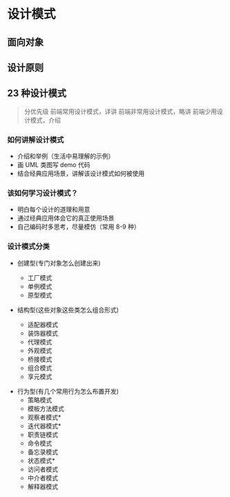 # 设计模式

## 面向对象

## 设计原则

## 23 种设计模式

> 分优先级
> 前端常用设计模式，详讲
> 前端非常用设计模式，略讲
> 前端少用设计模式，介绍

### 如何讲解设计模式

- 介绍和举例（生活中易理解的示例）
- 画 UML 类图写 demo 代码
- 结合经典应用场景，讲解该设计模式如何被使用

### 该如何学习设计模式？

- 明白每个设计的道理和用意
- 通过经典应用体会它的真正使用场景
- 自己编码时多思考，尽量模仿（常用 8-9 种）

### 设计模式分类

- 创建型(专门对象怎么创建出来)

  - 工厂模式
  - 单例模式
  - 原型模式

- 结构型(这些对象这些类怎么组合形式)
  - 适配器模式
  - 装饰器模式
  - 代理模式
  - 外观模式
  - 桥接模式
  - 组合模式
  - 享元模式

* 行为型(有几个常用行为怎么布置开发)
  - 策略模式
  - 模板方法模式
  - 观察者模式\*
  - 迭代器模式\*
  - 职责链模式
  - 命令模式
  - 备忘录模式
  - 状态模式\*
  - 访问者模式
  - 中介者模式
  - 解释器模式
